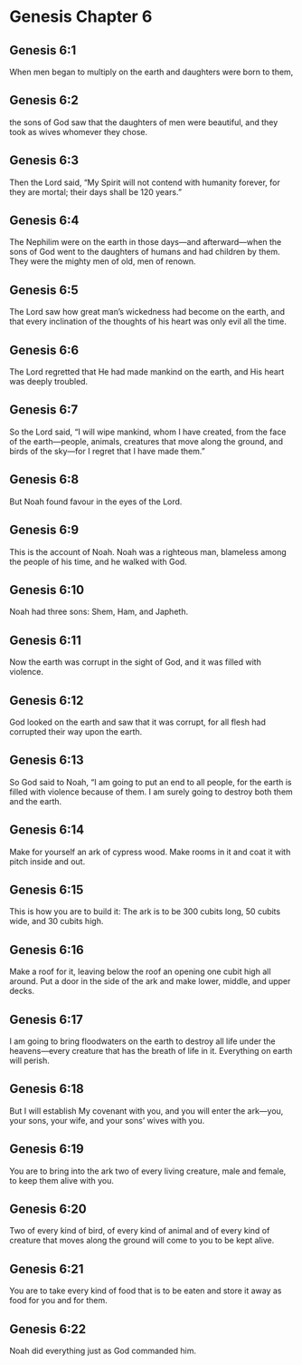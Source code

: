 # Genesis Chapter 6

## Genesis 6:1
When men began to multiply on the earth and daughters were born to them,

## Genesis 6:2
the sons of God saw that the daughters of men were beautiful, and they took as wives whomever they chose.

## Genesis 6:3
Then the Lord said, “My Spirit will not contend with humanity forever, for they are mortal; their days shall be 120 years.”

## Genesis 6:4
The Nephilim were on the earth in those days—and afterward—when the sons of God went to the daughters of humans and had children by them. They were the mighty men of old, men of renown.

## Genesis 6:5
The Lord saw how great man’s wickedness had become on the earth, and that every inclination of the thoughts of his heart was only evil all the time.

## Genesis 6:6
The Lord regretted that He had made mankind on the earth, and His heart was deeply troubled.

## Genesis 6:7
So the Lord said, “I will wipe mankind, whom I have created, from the face of the earth—people, animals, creatures that move along the ground, and birds of the sky—for I regret that I have made them.”

## Genesis 6:8
But Noah found favour in the eyes of the Lord.

## Genesis 6:9
This is the account of Noah. Noah was a righteous man, blameless among the people of his time, and he walked with God.

## Genesis 6:10
Noah had three sons: Shem, Ham, and Japheth.

## Genesis 6:11
Now the earth was corrupt in the sight of God, and it was filled with violence.

## Genesis 6:12
God looked on the earth and saw that it was corrupt, for all flesh had corrupted their way upon the earth.

## Genesis 6:13
So God said to Noah, “I am going to put an end to all people, for the earth is filled with violence because of them. I am surely going to destroy both them and the earth.

## Genesis 6:14
Make for yourself an ark of cypress wood. Make rooms in it and coat it with pitch inside and out.

## Genesis 6:15
This is how you are to build it: The ark is to be 300 cubits long, 50 cubits wide, and 30 cubits high.

## Genesis 6:16
Make a roof for it, leaving below the roof an opening one cubit high all around. Put a door in the side of the ark and make lower, middle, and upper decks.

## Genesis 6:17
I am going to bring floodwaters on the earth to destroy all life under the heavens—every creature that has the breath of life in it. Everything on earth will perish.

## Genesis 6:18
But I will establish My covenant with you, and you will enter the ark—you, your sons, your wife, and your sons’ wives with you.

## Genesis 6:19
You are to bring into the ark two of every living creature, male and female, to keep them alive with you.

## Genesis 6:20
Two of every kind of bird, of every kind of animal and of every kind of creature that moves along the ground will come to you to be kept alive.

## Genesis 6:21
You are to take every kind of food that is to be eaten and store it away as food for you and for them.

## Genesis 6:22
Noah did everything just as God commanded him.


